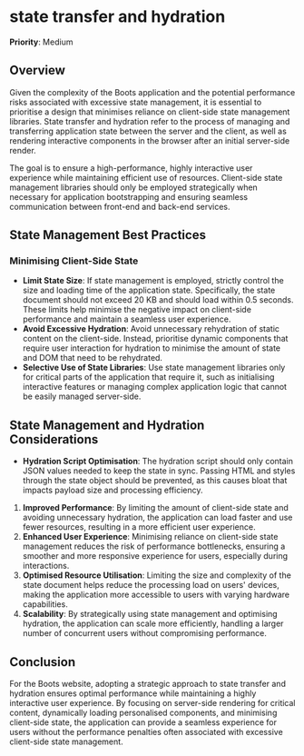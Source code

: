 
# state transfer and hydration

**Priority**: Medium

## Overview

Given the complexity of the Boots application and the potential performance risks associated with excessive state management, it is essential to prioritise a design that minimises reliance on client-side state management libraries. State transfer and hydration refer to the process of managing and transferring application state between the server and the client, as well as rendering interactive components in the browser after an initial server-side render.

The goal is to ensure a high-performance, highly interactive user experience while maintaining efficient use of resources. Client-side state management libraries should only be employed strategically when necessary for application bootstrapping and ensuring seamless communication between front-end and back-end services.

## State Management Best Practices

### Minimising Client-Side State

- **Limit State Size**: If state management is employed, strictly control the size and loading time of the application state. Specifically, the state document should not exceed 20 KB and should load within 0.5 seconds. These limits help minimise the negative impact on client-side performance and maintain a seamless user experience.
- **Avoid Excessive Hydration**: Avoid unnecessary rehydration of static content on the client-side. Instead, prioritise dynamic components that require user interaction for hydration to minimise the amount of state and DOM that need to be rehydrated.
- **Selective Use of State Libraries**: Use state management libraries only for critical parts of the application that require it, such as initialising interactive features or managing complex application logic that cannot be easily managed server-side.

## State Management and Hydration Considerations

- **Hydration Script Optimisation**: The hydration script should only contain JSON values needed to keep the state in sync. Passing HTML and styles through the state object should be prevented, as this causes bloat that impacts payload size and processing efficiency.

1. **Improved Performance**: By limiting the amount of client-side state and avoiding unnecessary hydration, the application can load faster and use fewer resources, resulting in a more efficient user experience.
2. **Enhanced User Experience**: Minimising reliance on client-side state management reduces the risk of performance bottlenecks, ensuring a smoother and more responsive experience for users, especially during interactions.
3. **Optimised Resource Utilisation**: Limiting the size and complexity of the state document helps reduce the processing load on users' devices, making the application more accessible to users with varying hardware capabilities.
4. **Scalability**: By strategically using state management and optimising hydration, the application can scale more efficiently, handling a larger number of concurrent users without compromising performance.

## Conclusion

For the Boots website, adopting a strategic approach to state transfer and hydration ensures optimal performance while maintaining a highly interactive user experience. By focusing on server-side rendering for critical content, dynamically loading personalised components, and minimising client-side state, the application can provide a seamless experience for users without the performance penalties often associated with excessive client-side state management.
